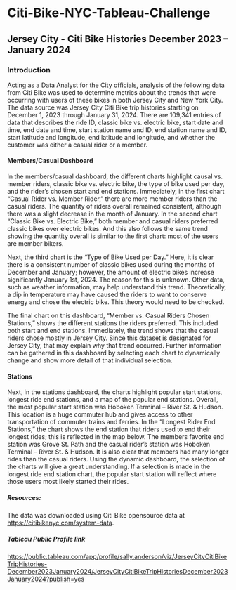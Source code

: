 # Citi-Bike-NYC-Tableau-Challenge

## Jersey City - Citi Bike Histories December 2023 – January 2024 

### Introduction 

Acting as a Data Analyst for the City officials, analysis of the following data from Citi Bike was used to determine metrics about the trends that were occurring with users of these bikes in both Jersey City and New York City. The data source was Jersey City Citi Bike trip histories starting on December 1, 2023 through January 31, 2024. There are 109,341 entries of data that describes the ride ID, classic bike vs. electric bike, start date and time, end date and time, start station name and ID, end station name and ID, start latitude and longitude, end latitude and longitude, and whether the customer was either a casual rider or a member.

#### Members/Casual Dashboard
In the members/casual dashboard, the different charts highlight causal vs. member riders, classic bike vs. electric bike, the type of bike used per day, and the rider’s chosen start and end stations. Immediately, in the first chart “Casual Rider vs. Member Rider,” there are more member riders than the casual riders. The quantity of riders overall remained consistent, although there was a slight decrease in the month of January. In the second chart “Classic Bike vs. Electric Bike,” both member and casual riders preferred classic bikes over electric bikes. And this also follows the same trend showing the quantity overall is similar to the first chart: most of the users are member bikers. 

Next, the third chart is the “Type of Bike Used per Day.” Here, it is clear there is a consistent number of classic bikes used during the months of December and January; however, the amount of electric bikes increase significantly January 1st, 2024. The reason for this is unknown. Other data, such as weather information, may help understand this trend. Theoretically, a dip in temperature may have caused the riders to want to conserve energy and chose the electric bike. This theory would need to be checked. 

The final chart on this dashboard, “Member vs. Casual Riders Chosen Stations,” shows the different stations the riders preferred. This included both start and end stations. Immediately, the trend shows that the casual riders chose mostly in Jersey City. Since this dataset is designated for Jersey City, that may explain why that trend occurred. Further information can be gathered in this dashboard by selecting each chart to dynamically change and show more detail of that individual selection. 

#### Stations
Next, in the stations dashboard, the charts highlight popular start stations, longest ride end stations, and a map of the popular end stations. Overall, the most popular start station was Hoboken Terminal – River St. & Hudson. This location is a huge commuter hub and gives access to other transportation of commuter trains and ferries. In the “Longest Rider End Stations,” the chart shows the end station that riders used to end their longest rides; this is reflected in the map below. The members favorite end station was Grove St. Path and the casual rider’s station was Hoboken Terminal – River St. & Hudson. It is also clear that members had many longer rides than the casual riders. Using the dynamic dashboard, the selection of the charts will give a great understanding. If a selection is made in the longest ride end station chart, the popular start station will reflect where those users most likely started their rides.


##### Resources:
The data was downloaded using Citi Bike opensource data at https://citibikenyc.com/system-data. 

##### Tableau Public Profile link
https://public.tableau.com/app/profile/sally.anderson/viz/JerseyCityCitiBikeTripHistories-December2023January2024/JerseyCityCitiBikeTripHistoriesDecember2023January2024?publish=yes 
